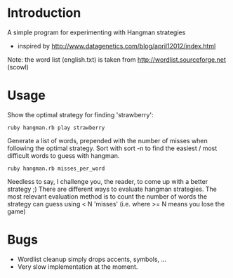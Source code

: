 # Introduction

A simple program for experimenting with Hangman strategies
* inspired by http://www.datagenetics.com/blog/april12012/index.html

Note: the word list (english.txt) is taken from http://wordlist.sourceforge.net (scowl)

# Usage

Show the optimal strategy for finding 'strawberry':

    ruby hangman.rb play strawberry

Generate a list of words, prepended with the number of misses when following the optimal strategy. Sort with sort -n to find the easiest / most difficult words to guess with hangman.

    ruby hangman.rb misses_per_word

Needless to say, I challenge you, the reader, to come up with a better strategy ;)
There are different ways to evaluate hangman strategies. The most relevant evaluation method is to count the number of words the strategy can guess using < N 'misses' (i.e. where >= N means you lose the game)

# Bugs

* Wordlist cleanup simply drops accents, symbols, ...
* Very slow implementation at the moment. 


